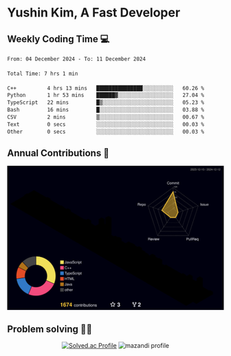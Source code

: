 # Yushin Kim, A Fast Developer

## Weekly Coding Time 💻

<!--START_SECTION:waka-->

```txt
From: 04 December 2024 - To: 11 December 2024

Total Time: 7 hrs 1 min

C++          4 hrs 13 mins   ███████████████░░░░░░░░░░   60.26 %
Python       1 hr 53 mins    ██████▓░░░░░░░░░░░░░░░░░░   27.04 %
TypeScript   22 mins         █▒░░░░░░░░░░░░░░░░░░░░░░░   05.23 %
Bash         16 mins         █░░░░░░░░░░░░░░░░░░░░░░░░   03.88 %
CSV          2 mins          ▒░░░░░░░░░░░░░░░░░░░░░░░░   00.67 %
Text         0 secs          ░░░░░░░░░░░░░░░░░░░░░░░░░   00.03 %
Other        0 secs          ░░░░░░░░░░░░░░░░░░░░░░░░░   00.03 %
```

<!--END_SECTION:waka-->

## Annual Contributions 🏃

![](./profile-3d-contrib/profile-night-rainbow.svg)

## Problem solving 👨‍💻

<div align="center">

[![Solved.ac Profile](http://mazassumnida.wtf/api/v2/generate_badge?boj=kys010306)](https://solved.ac/kys010306)
![mazandi profile](http://mazandi.herokuapp.com/api?handle=kys010306&theme=dark)

</div>
